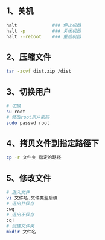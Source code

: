 ## 1、关机

```bash
halt             ### 停止机器
halt -p          ### 关闭机器
halt --reboot    ### 重启机器
```

## 2、压缩文件

```bash
tar -zcvf dist.zip /dist
```

## 3、切换用户

```bash
# 切换
su root
# 修改root用户密码
sudo passwd root

```

## 4、拷贝文件到指定路径下

```bash
cp -r 文件夹 指定的路径
```

## 5、修改文件

```bash
# 进入文件
vi 文件名.文件类型后缀
# 退出并保存
:wq
# 退出不保存
:q!
# 创建文件夹
mkdir 文件名

```

